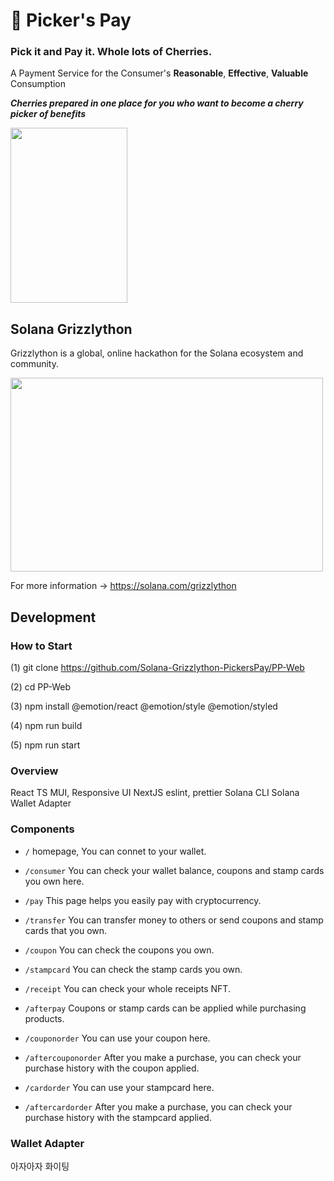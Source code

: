 # :cherries: Picker's Pay

### Pick it and Pay it. Whole lots of Cherries.

A Payment Service for the Consumer's **Reasonable**, **Effective**, **Valuable** Consumption

***Cherries prepared in one place for you who want to become a cherry picker of benefits***

<img src="https://images.unsplash.com/photo-1562218636-798e433e94a9?ixlib=rb-4.0.3&ixid=MnwxMjA3fDB8MHxwaG90by1wYWdlfHx8fGVufDB8fHx8&auto=format&fit=crop&w=826&q=80" width="187" height="280"/>

## Solana Grizzlython

Grizzlython is a global, online hackathon for the Solana ecosystem and community.

<img src="https://solana.com/_next/image?url=https%3A%2F%2Fsolana.ghost.io%2Fcontent%2Fimages%2F2023%2F02%2Fgrizzlython_Blog_Header_final.jpg&w=3840&q=75" width="500" height="310"/>

For more information -> https://solana.com/grizzlython


## Development

### How to Start

(1) git clone https://github.com/Solana-Grizzlython-PickersPay/PP-Web

(2) cd PP-Web

(3) npm install @emotion/react @emotion/style @emotion/styled

(4) npm run build

(5) npm run start

### Overview

React TS MUI, Responsive UI
NextJS
eslint, prettier
Solana CLI
Solana Wallet Adapter

### Components

- `/` homepage, You can connet to your wallet.

- `/consumer` You can check your wallet balance, coupons and stamp cards you own here.

- `/pay` This page helps you easily pay with cryptocurrency.

- `/transfer` You can transfer money to others or send coupons and stamp cards that you own.

- `/coupon` You can check the coupons you own.

- `/stampcard` You can check the stamp cards you own.

- `/receipt` You can check your whole receipts NFT.

- `/afterpay` Coupons or stamp cards can be applied while purchasing products.

- `/couponorder` You can use your coupon here.

- `/aftercouponorder` After you make a purchase, you can check your purchase history with the coupon applied.

- `/cardorder` You can use your stampcard here.

- `/aftercardorder` After you make a purchase, you can check your purchase history with the stampcard applied.


### Wallet Adapter

아자아자 화이팅
